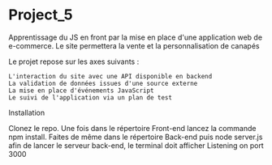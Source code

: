 # Project_5 

Apprentissage du JS en front par la mise en place d'une application web de e-commerce.
Le site permettera la vente et la personnalisation de canapés

Le projet repose sur les axes suivants :

    L'interaction du site avec une API disponible en backend
    La validation de données issues d'une source externe
    La mise en place d'événements JavaScript
    Le suivi de l'application via un plan de test

Installation

Clonez le repo. Une fois dans le répertoire Front-end lancez la commande npm install. Faites de même dans le répertoire Back-end puis node server.js afin de lancer le serveur back-end, le terminal doit afficher Listening on port 3000
